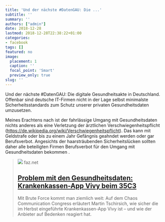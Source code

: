 ```yaml
---
title: 'Und der nächste #DatenGAU: Die ...'
subtitle: ''
summary: ''
authors: ["admin"]
date: 2018-12-28
lastmod: 2018-12-28T22:38:22+01:00
categories:
- facebook
tags: []
featured: no
image:
  placement: 1
  caption: ''
  focal_point: 'Smart'
  preview_only: true
slug: ''
---
```

Und der nächste #DatenGAU: Die digitale Gesundheitsakte in Deutschland. Offenbar sind deutsche IT-Firmen nicht in der Lage selbst minimalste Sicherheitsstandards zum Schutz unserer privaten Gesundheitsdaten umzusetzen. 

Meines Erachtens nach ist der fahrlässige Umgang mit Gesundheitsdaten nichts anderes als eine Verletzung der ärztlichen Verschwiegenheitspflicht (https://de.wikipedia.org/wiki/Verschwiegenheitspflicht). Das kann mit Geldstrafe oder bis zu einem Jahr Gefängnis geahndet werden oder gar Berufsverbot. Angesichts der haarsträubenden Sicherheitslücken sollten daher alle beteiligten Firmen Berufsverbot für den Umgang mit Gesundheitsdaten bekommen .
> [![](https://media1.faz.net/ppmedia/aktuell/feuilleton/855273273/1.5962817/facebook_teaser/guter-ansatz-unzureichende.jpg)](https://www.faz.net/aktuell/feuilleton/debatten/problem-mit-den-gesundheitsdaten-krankenkassen-app-vivy-beim-35c3-15962807-p2.html?printPagedArticle=true#pageIndex_1)
> faz.net
> ## [Problem mit den Gesundheitsdaten: Krankenkassen-App Vivy beim 35C3](https://www.faz.net/aktuell/feuilleton/debatten/problem-mit-den-gesundheitsdaten-krankenkassen-app-vivy-beim-35c3-15962807-p2.html?printPagedArticle=true#pageIndex_1)
>
>Mit Brute Force kommt man ziemlich weit: Auf dem Chaos Communication Congress erläutert Martin Tschirsich, wie sicher die im Herbst eingeführte Krankenkassen-App Vivy ist – und wie der Anbieter auf Bedenken reagiert hat.

